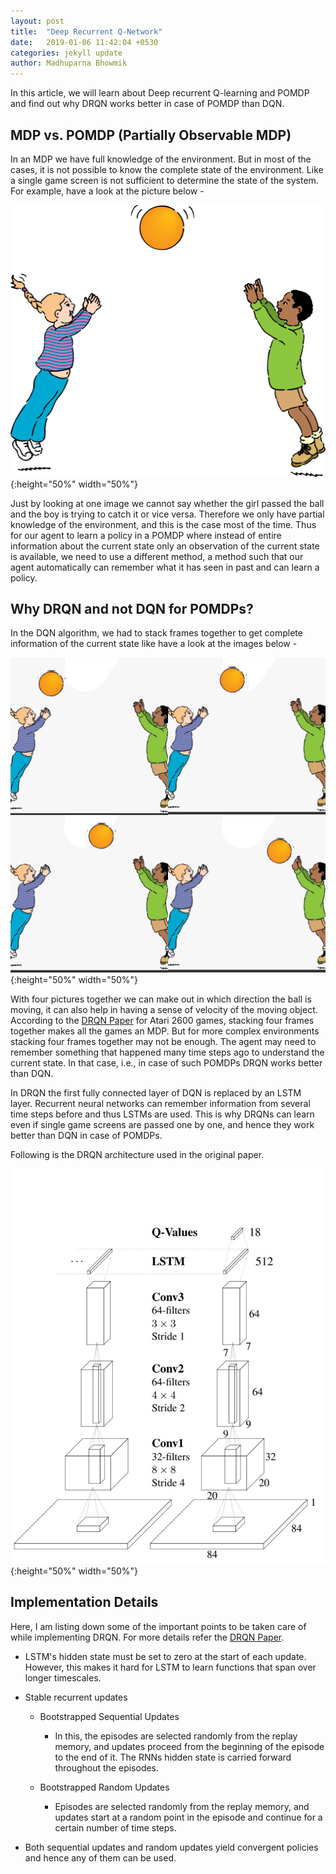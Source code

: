 ```yaml
---
layout: post
title:  "Deep Recurrent Q-Network"
date:   2019-01-06 11:42:04 +0530
categories: jekyll update
author: Madhuparna Bhowmik
---
```


In this article, we will learn about Deep recurrent Q-learning and POMDP and find out why DRQN works better in case of POMDP than DQN.

## MDP vs. POMDP (Partially Observable MDP)

In an MDP we have full knowledge of the environment. But in most of the cases, it is not possible to know the complete state of the environment. Like a single game screen is not sufficient to determine the state of the system. For example, have a look at the picture below -

![Passing ball](/assets/passing_ball.png){:height="50%" width="50%"}


Just by looking at one image we cannot say whether the girl passed the ball and the boy is trying to catch it or vice versa. Therefore we only have partial knowledge of the environment, and this is the case most of the time. Thus for our agent to learn a policy in a POMDP where instead of entire information about the current state only an observation of the current state is available, we need to use a different method, a method such that our agent automatically can remember what it has seen in past and can learn a policy.

## Why DRQN and not DQN for POMDPs?

In the DQN algorithm, we had to stack frames together to get complete information of the current state like have a look at the images below -

![Passing ball](/assets/bp2.jpeg){:height="50%" width="50%"}

With four pictures together we can make out in which direction the ball is moving, it can also help in having a sense of velocity of the moving object. According to the [DRQN Paper](https://arxiv.org/abs/1507.06527) for Atari 2600 games, stacking four frames together makes all the games an MDP. But for more complex environments stacking four frames together may not be enough. The agent may need to remember something that happened many time steps ago to understand the current state. In that case, i.e., in case of such POMDPs DRQN works better than DQN.

In DRQN the first fully connected layer of DQN is replaced by an LSTM layer. Recurrent neural networks can remember information from several time steps before and thus LSTMs are used. This is why DRQNs can learn even if single game screens are passed one by one, and hence they work better than DQN in case of POMDPs.

Following is the DRQN architecture used in the original paper.

![Passing ball](/assets/drqn.jpeg){:height="50%" width="50%"}

## Implementation Details

Here, I am listing down some of the important points to be taken care of while implementing DRQN. For more details refer the [DRQN Paper](https://arxiv.org/abs/1507.06527).

- LSTM's hidden state must be set to zero at the start of each update. However, this makes it hard for LSTM to learn functions that span over longer timescales.

- Stable recurrent updates

	- Bootstrapped Sequential Updates

		- In this, the episodes are selected randomly from the replay memory, and updates proceed from the beginning of the episode to the end of it. The RNNs hidden state is carried forward throughout the episodes.

	- Bootstrapped Random Updates

		- Episodes are selected randomly from the replay memory, and updates start at a random point in the episode and continue for a certain number of time steps.

- Both sequential updates and random updates yield convergent policies and hence any of them can be used.


